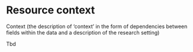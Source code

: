 # Resource context

Context (the description of ‘context’ in the form of dependencies between fields within the data and a description of the research setting)

Tbd
